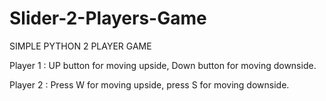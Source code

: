 # Slider-2-Players-Game


SIMPLE PYTHON 2 PLAYER GAME


Player 1 : UP button for moving upside, Down button for moving downside.

Player 2 : Press W for moving upside, press S for moving downside.
